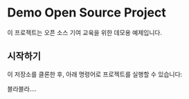 # Demo Open Source Project

이 프로젝트는 오픈 소스 기여 교육을 위한 데모용 예제입니다.

## 시작하기

이 저장소를 클론한 후, 아래 명령어로 프로젝트를 실행할 수 있습니다:

블라블라....
